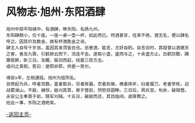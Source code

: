 ﻿# 风物志·旭州·东阳酒肆

    旭州中部平阳城中，有酒肆，唤东阳，名扬九州。 	
    东阳肆颇小，仅十座。一座一桌一壶一杯，如此而已。然酒甚甘，往来不绝。酒无名，便以肆名呼之。因其价及数金，故有杯酒胜金之说。 	
    肆主人自号千岁翁，盖因其发须皆白也。翁善酒，能言，尤好自酌。自言旧时，其祖曾以酒邀天之客，香及九霄，引鹤排云而下，流连不去。遂取小盏，盛而与之，十余盏方止。白鹤饮酣，蹒跚若醉，卧三日。及醒，振羽而起，绕屋三匝方去。 	
    或问之真假。答曰：是耶非耶，供君一笑尔。 	

    靖安x年，左相通寇。旭州为寇所乱。	 
    翁愤起为兵，呼者百数。富者取兵，穷者挥器，农者执锄，樵者挥斧，妇者握刀，老者举杖。迎战雾澜山，不敌，被俘。敌刈其首，悬于营前，然怒目圆睁。三日后，周兵至。旬余，破贼营。永安公主奉首于前，随军刈贼。十五日，破敌而还，其目始闭。遂厚葬之。 	
    经此一事，东阳之酒绝矣。 	


[-返回主页-](README.md)